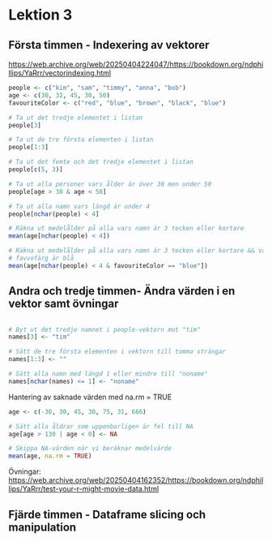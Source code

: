 # Lektion 3

## Första timmen - Indexering av vektorer

https://web.archive.org/web/20250404224047/https://bookdown.org/ndphillips/YaRrr/vectorindexing.html

```R
people <- c("kim", "sam", "timmy", "anna", "bob")
age <- c(30, 32, 45, 30, 50)
favouriteColor <- c("red", "blue", "brown", "black", "blue")

# Ta ut det tredje elementet i listan
people[3]

# Ta ut de tre första elementen i listan
people[1:3]

# Ta ut det femte och det tredje elementet i listan
people[c(5, 3)]

# Ta ut alla personer vars ålder är över 30 men under 50
people[age > 30 & age < 50]

# Ta ut alla namn vars längd är under 4
people[nchar(people) < 4]

# Räkna ut medelålder på alla vars namn är 3 tecken eller kortare
mean(age[nchar(people) < 4])

# Räkna ut medelålder på alla vars namn är 3 tecken eller kortare && vars 
# favvofärg är blå
mean(age[nchar(people) < 4 & favouriteColor == "blue"])
```

## Andra och tredje timmen- Ändra värden i en vektor samt övningar

```R

# Byt ut det tredje namnet i people-vektorn mot "tim"
names[3] <- "tim"

# Sätt de tre första elementen i vektorn till tomma strängar
names[1:3] <- ""

# Sätt alla namn med längd 1 eller mindre till "noname"
names[nchar(names) <= 1] <- "noname"

```

Hantering av saknade värden med na.rm = TRUE

```R
age <- c(-30, 30, 45, 30, 75, 31, 666)

# Sätt alla åldrar som uppenbarligen är fel till NA
age[age > 130 | age < 0] <- NA

# Skippa NA-värden när vi beräknar medelvärde
mean(age, na.rm = TRUE)
```

Övningar: https://web.archive.org/web/20250404162352/https://bookdown.org/ndphillips/YaRrr/test-your-r-might-movie-data.html

## Fjärde timmen - Dataframe slicing och manipulation



